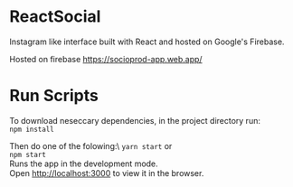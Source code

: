 # ReactSocial
Instagram like interface built with React and hosted on Google's Firebase.

Hosted on firebase https://socioprod-app.web.app/

# Run Scripts
To download neseccary dependencies, in the project directory run:\
`npm install`

Then do one of the folowing:\ 
`yarn start` or\
`npm start`\
Runs the app in the development mode.\
Open [http://localhost:3000](http://localhost:3000) to view it in the browser.
